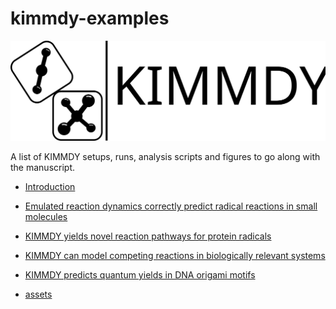 # kimmdy-examples

![](./assets/kimmdy_logo.svg)

A list of KIMMDY setups, runs, analysis scripts and figures to go along with the manuscript.

- [Introduction]()
- [Emulated reaction dynamics correctly predict radical reactions in small molecules]()
- [KIMMDY yields novel reaction pathways for protein radicals]()
- [KIMMDY can model competing reactions in biologically relevant systems](https://github.com/graeter-group/kimmdy-hydrolysis-examples)
- [KIMMDY predicts quantum yields in DNA origami motifs]()

- [assets](./assets/)
